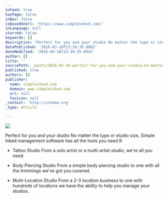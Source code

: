 ```yaml
---
inFeed: true
hasPage: false
inNav: false
isBasedOnUrl: 'https://www.simpleinked.com/'
inLanguage: null
starred: false
keywords: []
description: "Perfect for you and your studio No matter the type or studio size, Simple Inked management software has all the tools you need R  Tattoo Studio From a solo artist\_or a multi-artist\_studio, we’re all you need. R  Body Piercing Studio From a simple body piercing studio to one with all the trimmings\_\_we’ve got you covered. R  Multi-Location Studio From a 2-3 location business to one with hundreds of locations we have the ability to help you manage your studios."
datePublished: '2016-03-10T23:39:39.808Z'
dateModified: '2016-03-10T23:39:35.694Z'
author: []
title: ''
sourcePath: _posts/2016-03-10-perfect-for-you-and-your-studio-no-matter-the-type-or-studio.md
published: true
authors: []
publisher:
  name: simpleinked.com
  domain: www.simpleinked.com
  url: null
  favicon: null
_context: 'http://schema.org'
_type: Article

---
```

![](https://the-grid-user-content.s3-us-west-2.amazonaws.com/9054086b-e14a-4ccd-91d0-fee5d544eb8e.jpg)

Perfect for you and your studio No matter the type or studio size, Simple Inked management software has all the tools you need R 

* Tattoo Studio From a solo artist or a multi-artist studio, we're all you need. 

* Body Piercing Studio From a simple body piercing studio to one with all the trimmings  we've got you covered. 

* Multi-Location Studio From a 2-3 location business to one with hundreds of locations we have the ability to help you manage your studios.